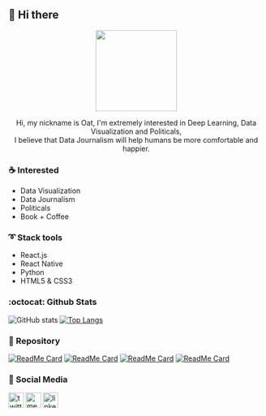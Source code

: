 ## :bookmark: Hi there
<p align="center"><img src="https://octodex.github.com/images/daftpunktocat-thomas.gif" height="160px" width="160px"></p>

<p align="center"> Hi, my nickname is Oat, I'm extremely interested in Deep Learning, Data Visualization and Politicals, <br/> I believe that Data Journalism will help humans be more comfortable and happier.
</p>

### :coffee: Interested 
- Data Visualization
- Data Journalism
- Politicals
- Book + Coffee

### :curly_loop: Stack tools 
- React.js
- React Native
- Python
- HTML5 & CSS3 

### :octocat: Github Stats

![GitHub stats](https://github-readme-stats.vercel.app/api?username=khawoat6&show_icons=true&hide=issues&theme=buefy&count_private=false&icon_color=5c6bc0&include_all_commits=false)
[![Top Langs](https://github-readme-stats.vercel.app/api/top-langs/?username=khawoat6&layout=compact&theme=buefy)](https://github.com/anuraghazra/github-readme-stats)

### :electric_plug: Repository
<!--
<a href="https://github.com/Khawoat6/todolist-application">
  <img align="center" src="https://github-readme-stats.vercel.app/api/pin/?username=khawoat6&repo=todolist-application" />
</a>
<a href="https://github.com/Khawoat6/covid19-tracker">
  <img align="center" src="https://github-readme-stats.vercel.app/api/pin/?username=khawoat6&repo=covid19-tracker" />
</a>
<a href="https://github.com/Khawoat6/covid19-tracker-v3">
  <img align="center" src="https://github-readme-stats.vercel.app/api/pin/?username=khawoat6&repo=covid19-tracker-v3" />
</a>
<a href="https://github.com/Khawoat6/todolists-application">
  <img align="center" src="https://github-readme-stats.vercel.app/api/pin/?username=khawoat6&repo=todolists-application" />
</a>
-->

[![ReadMe Card](https://github-readme-stats.vercel.app/api/pin/?username=khawoat6&repo=covid19-tracker&theme=buefy&icon_color=5c6bc0)](https://github.com/Khawoat6/covid19-tracker)
[![ReadMe Card](https://github-readme-stats.vercel.app/api/pin/?username=khawoat6&repo=covid19-tracker-v3&theme=buefy&icon_color=5c6bc0)](https://github.com/Khawoat6/covid19-tracker-v3)
[![ReadMe Card](https://github-readme-stats.vercel.app/api/pin/?username=khawoat6&repo=todolist-application&theme=buefy&icon_color=5c6bc0)](https://github.com/Khawoat6/todolist-application)
[![ReadMe Card](https://github-readme-stats.vercel.app/api/pin/?username=khawoat6&repo=todolists-application&theme=buefy&icon_color=5c6bc0)](https://github.com/Khawoat6/todolists-application)

### :link: Social Media

[<img src='https://cdn.jsdelivr.net/npm/simple-icons@3.0.1/icons/twitter.svg' alt='twitter' height='30'>](https://twitter.com/phattaraphon_c) 
[<img src='https://cdn.jsdelivr.net/npm/simple-icons@3.0.1/icons/medium.svg' alt='medium' height='30'>](https://medium.com/@phattaraphon.c)
[<img src='https://cdn.jsdelivr.net/npm/simple-icons@3.0.1/icons/linkedin.svg' alt='linkedin' height='30'>](https://www.linkedin.com/in/phattaraphon/)

<!--
**Khawoat6/khawoat6** is a ✨ _special_ ✨ repository because its `README.md` (this file) appears on your GitHub profile.

Here are some ideas to get you started:

- 🔭 I’m currently working on ...
- 🌱 I’m currently learning ...
- 👯 I’m looking to collaborate on ...
- 🤔 I’m looking for help with ...
- 💬 Ask me about ...
- 📫 How to reach me: ...
- 😄 Pronouns: ...
- ⚡ Fun fact: ...
-->
